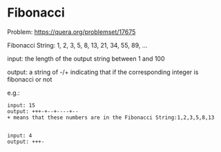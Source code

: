 # Fibonacci
Problem: https://quera.org/problemset/17675

Fibonacci String: 1, 2, 3, 5, 8, 13, 21, 34, 55, 89, ...

input: the length of the output string between 1 and 100
 

output: a string of -/+ indicating that if the corresponding integer is fibonacci or not


e.g.: 

    input: 15
    output: +++-+--+----+--
    + means that these numbers are in the Fibonacci String:1,2,3,5,8,13


    input: 4
    output: +++-
